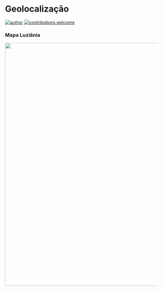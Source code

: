 # Geolocalização

[![author](https://img.shields.io/badge/author-patrick-red.svg)](https://www.linkedin.com/in/patrick-cavalcante-moraes-a95635179/)
[![contributions welcome](https://img.shields.io/badge/contributions-welcome-brightgreen.svg?style=flat)](https://github.com/PatrickCavalcant)

<h3>Mapa Luziânia</h3>
  <p align="center">
    <img src="Mapa Luziânia/Mapa.png" width="800">
  </p>

